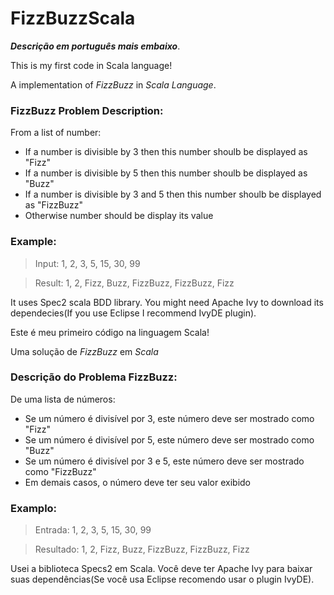 # **FizzBuzzScala**

***Descrição em português mais embaixo***. 

This is my first code in Scala language!

A implementation of *FizzBuzz* in *Scala Language*. 

### FizzBuzz Problem Description:

From a list of number:

- If a number is divisible by 3 then this number shoulb be displayed as "Fizz"
- If a number is divisible by 5 then this number shoulb be displayed as "Buzz"
- If a number is divisible by 3 and 5 then this number shoulb be displayed as "FizzBuzz"
- Otherwise number should be display its value

### Example:

>Input: 1, 2, 3, 5, 15, 30, 99 

>Result: 1, 2, Fizz, Buzz, FizzBuzz, FizzBuzz, Fizz

It uses Spec2 scala BDD library. You might need Apache Ivy to download its dependecies(If you use Eclipse I recommend IvyDE plugin). 

Este é meu primeiro código na linguagem Scala!

Uma solução de *FizzBuzz* em *Scala*

### Descrição do Problema FizzBuzz:

De uma lista de números:

- Se um número é divisível por 3, este número deve ser mostrado como "Fizz"
- Se um número é divisível por 5, este número deve ser mostrado como "Buzz"
- Se um número é divisível por 3 e 5, este número deve ser mostrado como "FizzBuzz"
- Em demais casos, o número deve ter seu valor exibido

### Examplo:

>Entrada: 1, 2, 3, 5, 15, 30, 99 

>Resultado: 1, 2, Fizz, Buzz, FizzBuzz, FizzBuzz, Fizz

Usei a biblioteca Specs2 em Scala. Você deve ter Apache Ivy para baixar suas dependências(Se você usa Eclipse recomendo usar o plugin IvyDE).
